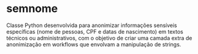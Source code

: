 # semnome
Classe Python desenvolvida para anonimizar informações sensíveis específicas (nome de pessoas, CPF e datas de nascimento) em textos técnicos ou administrativos, com o objetivo de criar uma camada extra de anonimização em workflows que envolvam a manipulação de strings.   
